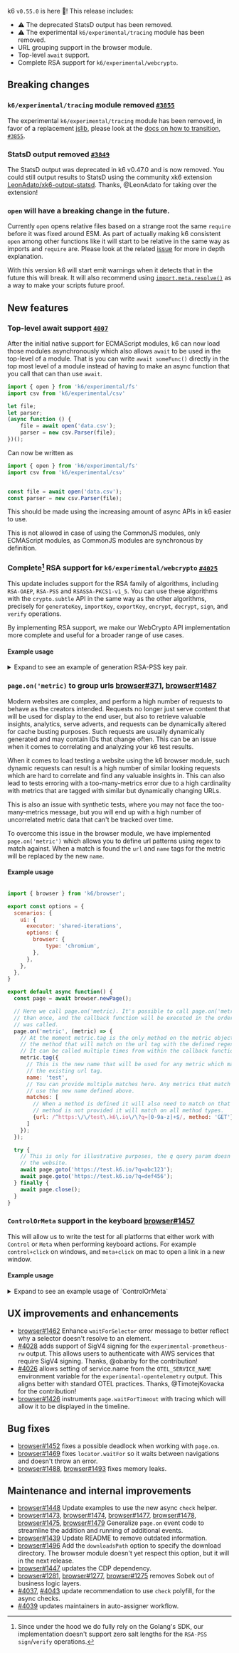 k6 `v0.55.0` is here 🎉! This release includes:

- ⚠️ The deprecated StatsD output has been removed.
- ⚠️ The experimental `k6/experimental/tracing` module has been removed.
- URL grouping support in the browser module.
- Top-level `await` support.
- Complete RSA support for `k6/experimental/webcrypto`.

## Breaking changes

### `k6/experimental/tracing` module removed [`#3855`](https://github.com/grafana/k6/pull/3855)

The experimental `k6/experimental/tracing` module has been removed, in favor of a replacement [jslib](https://jslib.k6.io/http-instrumentation-tempo/), please look at the [docs on how to transition](https://grafana.com/docs/k6/latest/javascript-api/jslib/http-instrumentation-tempo/#migration-from-k6experimentaltracing), [`#3855`](https://github.com/grafana/k6/pull/3855).

### StatsD output removed [`#3849`](https://github.com/grafana/k6/pull/3849)

The StatsD output was deprecated in k6 v0.47.0 and is now removed. You could still output results to StatsD using the community xk6 extension [LeonAdato/xk6-output-statsd](https://github.com/LeonAdato/xk6-output-statsd). Thanks, @LeonAdato for taking over the extension!

### `open` will have a breaking change in the future.

Currently `open` opens relative files based on a strange root the same `require` before it was fixed around ESM. As part of actually making k6 consistent `open` among other functions like it will start to be relative in the same way as imports and `require` are.
Please look at the related [issue](https://github.com/grafana/k6/issues/3857) for more in depth explanation.

With this version k6 will start emit warnings when it detects that in the future this will break. It will also recommend using [`import.meta.resolve()`](https://grafana.com/docs/k6/latest/javascript-api/import.meta/resolve/) as a way to make your scripts future proof.

## New features

### Top-level await support [`4007`](https://github.com/grafana/k6/pull/4007)

After the initial native support for ECMAScript modules, k6 can now load those modules asynchronously which also allows `await` to be used in the top-level of a module. That is you can write `await someFunc()` directly in the top most level of a module instead of having to make an async function that you call that can than use `await`.

```javascript
import { open } from 'k6/experimental/fs'
import csv from 'k6/experimental/csv'

let file;
let parser;
(async function () {
	file = await open('data.csv');
	parser = new csv.Parser(file);
})();
```

Can now be written as

```javascript
import { open } from 'k6/experimental/fs'
import csv from 'k6/experimental/csv'


const file = await open('data.csv');
const parser = new csv.Parser(file);
```

This should be made using the increasing amount of async APIs in k6 easier to use.

This is not allowed in case of using the CommonJS modules, only ECMAScript modules, as CommonJS modules are synchronous by definition.

### Complete[^1] RSA support for `k6/experimental/webcrypto` [`#4025`](https://github.com/grafana/k6/pull/4025)

This update includes support for the RSA family of algorithms, including `RSA-OAEP`, `RSA-PSS` and `RSASSA-PKCS1-v1_5`. You can use these algorithms with the `crypto.subtle` API in the same way as the other algorithms, precisely for `generateKey`, `importKey`, `exportKey`, `encrypt`, `decrypt`, `sign`, and `verify` operations.

By implementing RSA support, we make our WebCrypto API implementation more complete and useful for a broader range of use cases.

[^1]: Since under the hood we do fully rely on the Golang's SDK, our implementation doesn't support zero salt lengths for the `RSA-PSS` `sign`/`verify` operations.

#### Example usage

<details>
<summary>Expand to see an example of generation RSA-PSS key pair.</summary>

```javascript
import { crypto } from "k6/experimental/webcrypto";

export default async function () {
  const keyPair = await crypto.subtle.generateKey(
    {
      name: "RSA-PSS",
      modulusLength: 2048,
      publicExponent: new Uint8Array([1, 0, 1]),
      hash: { name: "SHA-1" },
    },
    true,
    ["sign", "verify"]
  );

  console.log(JSON.stringify(keyPair));
}
```

</details>

### `page.on('metric)` to group urls [browser#371](https://github.com/grafana/xk6-browser/issues/371), [browser#1487](https://github.com/grafana/xk6-browser/issues/1487)

Modern websites are complex, and perform a high number of requests to behave as the creators intended. Requests no longer just serve content that will be used for display to the end user, but also to retrieve valuable insights, analytics, serve adverts, and requests can be dynamically altered for cache busting purposes. Such requests are usually dynamically generated and may contain IDs that change often. This can be an issue when it comes to correlating and analyzing your k6 test results.

When it comes to load testing a website using the k6 browser module, such dynamic requests can result is a high number of similar looking requests which are hard to correlate and find any valuable insights in. This can also lead to tests erroring with a too-many-metrics error due to a high cardinality with metrics that are tagged with similar but dynamically changing URLs.

This is also an issue with synthetic tests, where you may not face the too-many-metrics message, but you will end up with a high number of uncorrelated metric data that can't be tracked over time.

To overcome this issue in the browser module, we have implemented `page.on('metric')` which allows you to define url patterns using regex to match against. When a match is found the `url` and `name` tags for the metric will be replaced by the new `name`.

#### Example usage

```js

import { browser } from 'k6/browser';

export const options = {
  scenarios: {
    ui: {
      executor: 'shared-iterations',
      options: {
        browser: {
            type: 'chromium',
        },
      },
    },
  },
}

export default async function() {
  const page = await browser.newPage();

  // Here we call page.on('metric). It's possible to call page.on('metric') more
  // than once, and the callback function will be executed in the order page.on
  // was called.
  page.on('metric', (metric) => {
    // At the moment metric.tag is the only method on the metric object. It is
    // the method that will match on the url tag with the defined regex pattern.
    // It can be called multiple times from within the callback function.
    metric.tag({
      // This is the new name that will be used for any metric which matches on
      // the existing url tag.
      name: 'test',
      // You can provide multiple matches here. Any metrics that match will all
      // use the new name defined above.
      matches: [
        // When a method is defined it will also need to match on that too. If a
        // method is not provided it will match on all method types.
        {url: /^https:\/\/test\.k6\.io\/\?q=[0-9a-z]+$/, method: 'GET'},
      ]
    });
  });

  try {
    // This is only for illustrative purposes, the q query param doesn't affect
    // the website.
    await page.goto('https://test.k6.io/?q=abc123');
    await page.goto('https://test.k6.io/?q=def456');
  } finally {
    await page.close();
  }
}

```

### `ControlOrMeta` support in the keyboard [browser#1457](https://github.com/grafana/xk6-browser/pull/1457)

This will allow us to write the test for all platforms that either work with `Control` or `Meta` when performing keyboard actions. For example `control+click` on windows, and `meta+click` on mac to open a link in a new window.

#### Example usage

<details>
<summary>Expand to see an example usage of `ControlOrMeta`</summary>

```js
  await page.keyboard.down('ControlOrMeta');

  // Open the link in a new tab.
  // Wait for the new page to be created.
  const browserContext = browser.context();
  const [newTab] = await Promise.all([
    browserContext.waitForEvent('page'),
    await page.locator('a[href="/my_messages.php"]').click()
  ]);

  await page.keyboard.up('ControlOrMeta');
```

</details>

## UX improvements and enhancements

- [browser#1462](https://github.com/grafana/xk6-browser/pull/1462) Enhance `waitForSelector` error message to better reflect why a selector doesn't resolve to an element.
- [#4028](https://github.com/grafana/k6/pull/4028) adds support of SigV4 signing for the `experimental-prometheus-rw` output. This allows users to authenticate with AWS services that require SigV4 signing. Thanks, @obanby for the contribution!
- [#4026](https://github.com/grafana/k6/pull/4026) allows setting of service.name from the `OTEL_SERVICE_NAME` environment variable for the `experimental-opentelemetry` output. This aligns better with standard OTEL practices. Thanks, @TimotejKovacka for the contribution!
- [browser#1426](https://github.com/grafana/xk6-browser/issues/1426) instruments `page.waitForTimeout` with tracing which will allow it to be displayed in the timeline.

## Bug fixes

- [browser#1452](https://github.com/grafana/xk6-browser/pull/1452) fixes a possible deadlock when working with `page.on`.
- [browser#1469](https://github.com/grafana/xk6-browser/pull/1469) fixes `locator.waitFor` so it waits between navigations and doesn't throw an error.
- [browser#1488](https://github.com/grafana/xk6-browser/pull/1488), [browser#1493](https://github.com/grafana/xk6-browser/pull/1493) fixes memory leaks.

## Maintenance and internal improvements

- [browser#1448](https://github.com/grafana/xk6-browser/pull/1448) Update examples to use the new async `check` helper.
- [browser#1473](https://github.com/grafana/xk6-browser/pull/1473), [browser#1474](https://github.com/grafana/xk6-browser/pull/1474), [browser#1477](https://github.com/grafana/xk6-browser/pull/1477), [browser#1478](https://github.com/grafana/xk6-browser/pull/1478), [browser#1475](https://github.com/grafana/xk6-browser/pull/1475), [browser#1479](https://github.com/grafana/xk6-browser/pull/1479) Generalize `page.on` event code to streamline the addition and running of additional events.
- [browser#1439](https://github.com/grafana/xk6-browser/pull/1439) Update README to remove outdated information.
- [browser#1496](https://github.com/grafana/xk6-browser/pull/1496) Add the `downloadsPath` option to specify the download directory. The browser module doesn't yet respect this option, but it will in the next release.
- [browser#1447](https://github.com/grafana/xk6-browser/pull/1447) updates the CDP dependency.
- [browser#1281](https://github.com/grafana/xk6-browser/issues/1281), [browser#1277](https://github.com/grafana/xk6-browser/issues/1277), [browser#1275](https://github.com/grafana/xk6-browser/issues/1275) removes Sobek out of business logic layers.
- [#4037](https://github.com/grafana/k6/pull/4037), [#4043](https://github.com/grafana/k6/pull/4043) update recommendation to use `check` polyfill, for the async checks.
- [#4039](https://github.com/grafana/k6/pull/4039) updates maintainers in auto-assigner workflow.
